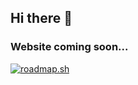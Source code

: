 ## Hi there 👋 
### Website coming soon...
[![roadmap.sh](https://roadmap.sh/card/tall/686c13a59dd30e3103b106ae?variant=dark&roadmaps=qa%2Cgit-github)](https://roadmap.sh)
<!--
**luvsyre/luvsyre** is a ✨ _special_ ✨ repository because its `README.md` (this file) appears on your GitHub profile.

Here are some ideas to get you started:

- 🔭 I’m currently working on ...
- 🌱 I’m currently learning ...
- 👯 I’m looking to collaborate on ...
- 🤔 I’m looking for help with ...
- 💬 Ask me about ...
- 📫 How to reach me: ...
- 😄 Pronouns: ...
- ⚡ Fun fact: ...
-->
